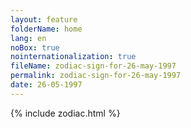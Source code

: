 ```yaml
---
layout: feature
folderName: home
lang: en
noBox: true
nointernationalization: true
fileName: zodiac-sign-for-26-may-1997
permalink: zodiac-sign-for-26-may-1997
date: 26-05-1997
---
```

{% include zodiac.html %}
